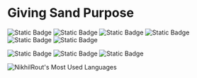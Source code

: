 # Giving Sand Purpose

![Static Badge](https://img.shields.io/badge/verilog-lightblue?style=for-the-badge)
![Static Badge](https://img.shields.io/badge/C-white?style=for-the-badge&logo=c)
![Static Badge](https://img.shields.io/badge/C%2B%2B-blue?style=for-the-badge&logo=cplusplus)
![Static Badge](https://img.shields.io/badge/CUDA-green?style=for-the-badge&logo=nvidia&logoColor=black)
![Static Badge](https://img.shields.io/badge/Python-yellow?style=for-the-badge&logo=python)
![Static Badge](https://img.shields.io/badge/Matlab-orange?style=for-the-badge)

[//]: <![Static Badge](https://img.shields.io/badge/assembly-white?style=for-the-badge&logo=armkeil&logoColor=black)>
[//]: <![Static Badge](https://img.shields.io/badge/TCL-lightyellow?style=for-the-badge)>
[//]: <![Static Badge](https://img.shields.io/badge/CUDA-white?style=for-the-badge&logo=nvidia)>

![Static Badge](https://img.shields.io/badge/VIVADO-red?style=for-the-badge&logo=amd)
![Static Badge](https://img.shields.io/badge/quartus-lightblue?style=for-the-badge&logo=intel)
![Static Badge](https://img.shields.io/badge/synopsys-black?style=for-the-badge)

[//]: <![Static Badge](https://img.shields.io/badge/Cadence_Genus-white?style=for-the-badge)>

![NikhilRout's Most Used Languages](https://github-readme-stats.vercel.app/api/top-langs/?username=NikhilRout&exclude_repo=NikhilRout.github.io&size_weight=0.6&count_weight=0.6&langs_count=8&theme=dark&show_icons=true&hide_border=true&layout=compact)
